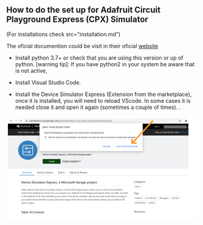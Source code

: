 ## How to do the set up for Adafruit Circuit Playground Express (CPX) Simulator
(For installations check src="installation.md")

The oficial documention could be visit in their oficial [website](https://marketplace.visualstudio.com/items?itemName=ms-python.devicesimulatorexpress)

- Install python 3.7+ or check that you are using this version or up of python. 
[warning tip]: If you have python2 in your system be aware that is not active, 

- Install Visual Studio Code. 

- Install the Device Simulator Express (Extension from the marketplace), once it is installed, you will need to reload VScode. In some cases it is needed close it and open it again (sometimes a couple of times).
.



<img  align="middle" width="700px"  src="images/vs_1.png" >
